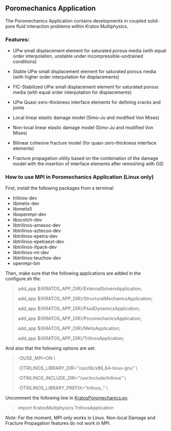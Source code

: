 ## Poromechanics Application

The Poromechanics Application contains developments in coupled solid-pore fluid interaction problems within Kratos Multiphysics.

### Features:

- UPw small displacement element for saturated porous media (with
equal order interpolation, unstable under incompressible-undrained
conditions)

- Stable UPw small displacement element for saturated porous media
(with higher order interpolation for displacements)

- FIC-Stabilized UPw small displacement element for saturated porous media
(with equal order interpolation for displacements)

- UPw Quasi-zero-thickness interface elements for defining cracks and
joints

- Local linear elastic damage model (Simo-Ju and modified Von Mises)

- Non-local linear elastic damage model (Simo-Ju and modified Von
Mises)

- Bilinear cohesive fracture model (for quasi-zero-thickness interface elements)

- Fracture propagation utility based on the combination of the
damage model with the insertion of interface elements after remeshing
with GiD

### How to use MPI in Poromechanics Application (Linux only)

First, install the following packages from a terminal:

- trilinos-dev
- libmetis-dev
- libmetis5
- libopenmpi-dev
- libscotch-dev
- libtrilinos-amesos-dev
- libtrilinos-aztecoo-dev
- libtrilinos-epetra-dev
- libtrilinos-epetraext-dev
- libtrilinos-ifpack-dev
- libtrilinos-ml-dev
- libtrilinos-teuchos-dev
- openmpi-bin

Then, make sure that the following applications are added in the configure.sh file:

> add_app ${KRATOS_APP_DIR}/ExternalSolversApplication;
>
> add_app ${KRATOS_APP_DIR}/StructuralMechanicsApplication;
>
> add_app ${KRATOS_APP_DIR}/FluidDynamicsApplication;
>
> add_app ${KRATOS_APP_DIR}/PoromechanicsApplication;
>
> add_app ${KRATOS_APP_DIR}/MetisApplication;
>
> add_app ${KRATOS_APP_DIR}/TrilinosApplication;

And also that the following options are set:

> -DUSE_MPI=ON \\
>
> -DTRILINOS_LIBRARY_DIR="/usr/lib/x86_64-linux-gnu" \\
>
> -DTRILINOS_INCLUDE_DIR="/usr/include/trilinos" \\
>
> -DTRILINOS_LIBRARY_PREFIX="trilinos_" \\

Uncomment the following line in
[KratosPoromechanics.py](https://github.com/KratosMultiphysics/Kratos/blob/master/applications/PoromechanicsApplication/custom_problemtype/Poromechanics_Application.gid/KratosPoromechanics.py).

> import KratosMultiphysics.TrilinosApplication

*Note*: For the moment, MPI only works in Linux. Non-local Damage and Fracture Propagation features do not work in MPI.